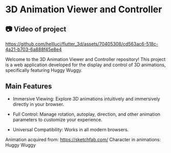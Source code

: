 # 3D Animation Viewer and Controller

## 📷 Video of project

https://github.com/hellluci/flutter_3d/assets/70405308/cd563ac6-518c-4a21-b703-6a888f45e8e4

Welcome to the 3D Animation Viewer and Controller repository! This project is a web application developed for the display and control of 3D animations, specifically featuring Huggy Wuggy.

## Main Features
* Immersive Viewing: Explore 3D animations intuitively and immersively directly in your browser.

* Full Control: Manage rotation, autoplay, direction, and other animation parameters to customize your experience.

* Universal Compatibility: Works in all modern browsers.


Animation acquired from: https://sketchfab.com/
Character in animations: Huggy Wuggy
